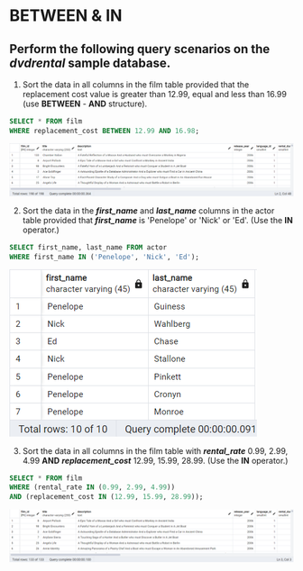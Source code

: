 # BETWEEN & IN
## Perform the following query scenarios on the ***dvdrental*** sample database.

1. Sort the data in all columns in the film table provided that the replacement cost value is greater than 12.99, equal and less than 16.99 (use **BETWEEN** - **AND** structure).
```sql
SELECT * FROM film
WHERE replacement_cost BETWEEN 12.99 AND 16.98;
```
![1](assets/1.png)

2. Sort the data in the ***first_name*** and ***last_name*** columns in the actor table provided that ***first_name*** is 'Penelope' or 'Nick' or 'Ed'. (Use the **IN** operator.)
```sql
SELECT first_name, last_name FROM actor
WHERE first_name IN ('Penelope', 'Nick', 'Ed');
```
![2](assets/2.png)

3. Sort the data in all columns in the film table with ***rental_rate*** 0.99, 2.99, 4.99 **AND** ***replacement_cost*** 12.99, 15.99, 28.99. (Use the **IN** operator.)
```sql
SELECT * FROM film
WHERE (rental_rate IN (0.99, 2.99, 4.99))
AND (replacement_cost IN (12.99, 15.99, 28.99));
```
![3](assets/3.png)
